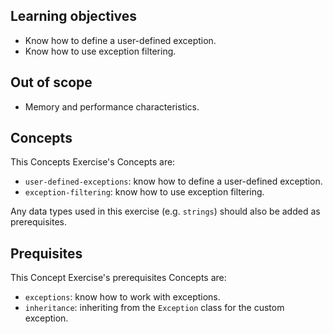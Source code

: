 ## Learning objectives

- Know how to define a user-defined exception.
- Know how to use exception filtering.

## Out of scope

- Memory and performance characteristics.

## Concepts

This Concepts Exercise's Concepts are:

- `user-defined-exceptions`: know how to define a user-defined exception.
- `exception-filtering`: know how to use exception filtering.

Any data types used in this exercise (e.g. `strings`) should also be added as prerequisites.

## Prequisites

This Concept Exercise's prerequisites Concepts are:

- `exceptions`: know how to work with exceptions.
- `inheritance`: inheriting from the `Exception` class for the custom exception.

